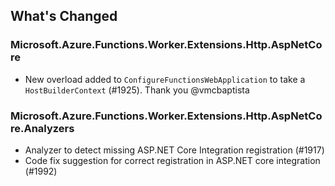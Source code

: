 ## What's Changed

<!-- Please add your release notes in the following format:
- My change description (#PR/#issue)
-->

### Microsoft.Azure.Functions.Worker.Extensions.Http.AspNetCore <version>

- New overload added to `ConfigureFunctionsWebApplication` to take a `HostBuilderContext` (#1925). Thank you @vmcbaptista

### Microsoft.Azure.Functions.Worker.Extensions.Http.AspNetCore.Analyzers

- Analyzer to detect missing ASP.NET Core Integration registration (#1917)
- Code fix suggestion for correct registration in ASP.NET core integration (#1992)